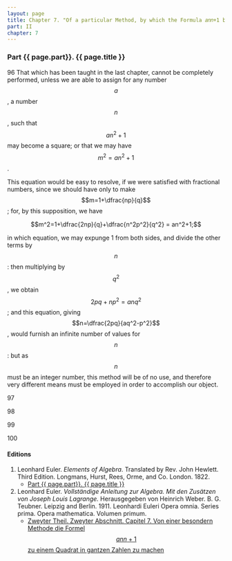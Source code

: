 ```yaml
---
layout: page
title: Chapter 7. "Of a particular Method, by which the Formula 𝑎𝑛𝑛+1 becomes a Square in Integers."
part: II
chapter: 7
---
```


### Part {{ page.part}}. {{ page.title }}

<span class="art">96</span> That which has been taught in the last chapter, cannot be completely performed, unless we are able to assign for
any number $$a$$, a number $$n$$, such that $$an^2+1$$ may become a square; or that we may have
$$m^2=an^2+1$$.

This equation would be easy to resolve, if we were satisfied with fractional numbers, since we should have only to
make $$m=1+\dfrac{np}{q}$$; for, by this supposition, we have

$$m^2=1+\dfrac{2np}{q}+\dfrac{n^2p^2}{q^2} = an^2+1;$$

in which equation, we
may expunge 1 from both sides, and divide the other terms
by $$n$$: then multiplying by $$q^2$$, we obtain $$2pq+np^2=anq^2$$;
and this equation, giving $$n=\dfrac{2pq}{aq^2-p^2}$$, would furnish an
infinite number of values for $$n$$: but as $$n$$ must be an integer
number, this method will be of no use, and therefore very
different means must be employed in order to accomplish
our object.

<span class="art">97</span>




<span class="art">98</span>




<span class="art">99</span>




<span class="art">100</span>

#### Editions

1. Leonhard Euler. *Elements of Algebra*. Translated by Rev. John Hewlett. Third Edition. Longmans, Hurst, Rees, Orme, and Co. London. 1822.
    - [Part {{ page.part}}. {{ page.title }}](/assets/euler/en/pt-II-7.pdf)
2. Leonhard Euler. *Vollständige Anleitung zur Algebra. Mit den Zusätzen von Joseph Louis Lagrange.* Herausgegeben von Heinrich Weber. B. G. Teubner. Leipzig and Berlin. 1911. Leonhardi Euleri Opera omnia. Series prima. Opera mathematica. Volumen primum.
    - [Zweyter Theil. Zweyter Abschnitt. Capitel 7. Von einer besondern Methode die Formel $$ann+1$$ zu einem Quadrat in gantzen Zahlen zu machen](/assets/euler/de/II-II-7.pdf)